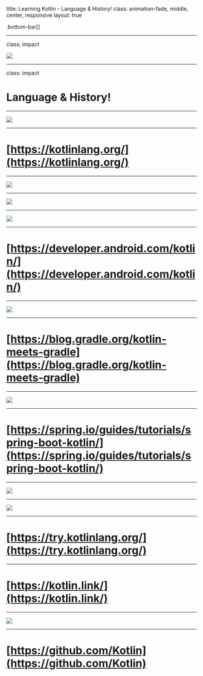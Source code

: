 title: Learning Kotlin - Language & History!
class: animation-fade, middle, center, responsive
layout: true

<!-- This slide will serve as the base layout for all your slides -->
.bottom-bar[]

---

class: impact

![](assets/kotlin_logo.png)

---

class: impact

# Language & History!

---

![](assets/kotlin_homepage.png)

---

# [https://kotlinlang.org/](https://kotlinlang.org/)

---

![](assets/jetbrains.png)

---

![](assets/android_kotlin.png)

---

![](assets/google_kotlin.png)

---

# [https://developer.android.com/kotlin/](https://developer.android.com/kotlin/)

---

![](assets/gradle_kotlin.png)

---

# [https://blog.gradle.org/kotlin-meets-gradle](https://blog.gradle.org/kotlin-meets-gradle)

---

![](assets/spring_kotlin.png)

---

# [https://spring.io/guides/tutorials/spring-boot-kotlin/](https://spring.io/guides/tutorials/spring-boot-kotlin/)

---

![](assets/kotlin_usage.png)

---

![](assets/kotlin_trend.png)

---

# [https://try.kotlinlang.org/](https://try.kotlinlang.org/)

---

# [https://kotlin.link/](https://kotlin.link/)

---

![](assets/github_logo.png)

---

# [https://github.com/Kotlin](https://github.com/Kotlin)

